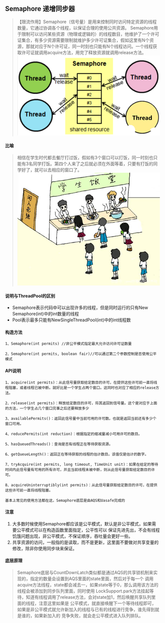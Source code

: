 ## Semaphore 递增同步器
> 【限流作用】Semaphore（信号量）是用来控制同时访问特定资源的线程数量，它通过协调各个线程，以保证合理的使用公共资源。
> Semaphore用于限制可以访问某些资源（物理或逻辑的）的线程数目，他维护了一个许可证集合，有多少资源需要限制就维护多少许可证集合，假如这里有N个资源，那就对应于N个许可证，同一时刻也只能有N个线程访问。一个线程获取许可证就调用acquire方法，用完了释放资源就调用release方法。
![multithreading-semaphore原理图.jpg](../resource/multithreading/multithreading-semaphore原理图.jpg)

#### 比喻
> 相信在学生时代都去餐厅打过饭，假如有3个窗口可以打饭，同一时刻也只能有3名同学打饭。第四个人来了之后就必须在外面等着，只要有打饭的同学好了，就可以去相应的窗口了。
![multithreading-semaphore类比图.jpg](../resource/multithreading/multithreading-semaphore类比图.jpg)

#### 说明与ThreadPool的区别
* Semaphore表示代码中可以出现许多的线程，但是同时运行的只有New Semaphore(int)中的int数量的线程
* Pool表示最多只能有NewSingleThreadPool(int)中的int线程数

#### 构造方法
    1、Semaphore(int permits) //非公平模式指定最大允许访问许可证数量
    
    2、Semaphore(int permits, boolean fair)//可以通过第二个参数控制是否使用公平模式

#### API说明
    1、acquire(int permits)：从此信号量获取给定数目的许可，在提供这些许可前一直将线程阻塞，或者线程已被中断。就好比是一个学生占两个窗口。这同时也对应了相应的release方法。
    
    2、release(int permits)：释放给定数目的许可，将其返回到信号量。这个是对应于上面的方法，一个学生占几个窗口完事之后还要释放多少
    
    3、availablePermits()：返回此信号量中当前可用的许可数。也就是返回当前还有多少个窗口可用。
    
    4、reducePermits(int reduction)：根据指定的缩减量减小可用许可的数目。
    
    5、hasQueuedThreads()：查询是否有线程正在等待获取资源。
    
    6、getQueueLength()：返回正在等待获取的线程的估计数目。该值仅是估计的数字。
    
    7、tryAcquire(int permits, long timeout, TimeUnit unit)：如果在给定的等待时间内此信号量有可用的所有许可，并且当前线程未被中断，则从此信号量获取给定数目的许可。
    
    8、acquireUninterruptibly(int permits)：从此信号量获取给定数目的许可，在提供这些许可前一直将线程阻塞。
    
    基本上常见的使用方法都在这，Semaphore底层是由AQS和Uasafe完成的

#### 注意
1. 大多数时候使用Semaphore都应该是公平模式，默认是非公平模式，如果需要公平模式可以在构造函数里面指定，公平性可以 保证先进先出，不会有线程饥饿问题出现，非公平模式，不保证顺序，吞吐量会更好一些。
2. 共享资源的访问，一般指的是读取，而不是更新，这里面不要做对共享变量的修改，除非你使用同步块来保证。

#### 底层原理
> Semaphore底层与CountDownLatch类似都是通过AQS的共享锁机制来实现的，指定的数量会设置到AQS里面的state里面，然后对于每一个 调用acquire方法线程，state都会减去一，如果state等于0，那么调用该方法的线程会被添加到同步队列里面，同时使用 LockSupport.park方法挂起等待，知道有线程调用了release方法，会对state加1，然后唤醒共享队列里面的线程，注意这里如果是 公平模式，就直接唤醒下一个等待线程即可，如果是非公平模式就允许新加入的线程与已有的线程进行竞争，谁先得到就是谁的，如果新加入的 竞争失败，就会走公平模式进入队列排队。